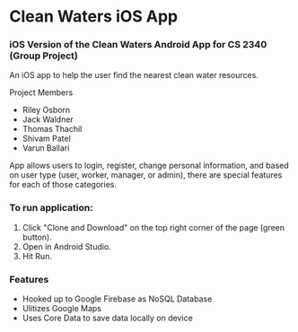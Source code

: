 # Clean Waters iOS App
### iOS Version of the Clean Waters Android App for CS 2340 (Group Project)

An iOS app to help the user find the nearest clean water resources.

Project Members
- Riley Osborn
- Jack Waldner
- Thomas Thachil
- Shivam Patel
- Varun Ballari

App allows users to login, register, change personal information, and based on user type (user, worker, manager, or admin), there are special features for each of those categories.

### To run application:
1. Click "Clone and Download" on the top right corner of the page (green button).
2. Open in Android Studio.
3. Hit Run.

### Features
- Hooked up to Google Firebase as NoSQL Database
- Ulitizes Google Maps
- Uses Core Data to save data locally on device
